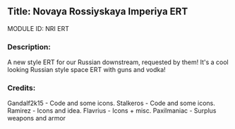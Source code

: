 ## Title: Novaya Rossiyskaya Imperiya ERT

MODULE ID: NRI ERT

### Description:

A new style ERT for our Russian downstream, requested by them! It's a cool looking Russian style space ERT with guns and vodka!

### Credits:
Gandalf2k15 - Code and some icons.
Stalkeros - Code and some icons.
Ramirez - Icons and idea.
Flavrius - Icons + misc.
Paxilmaniac - Surplus weapons and armor
